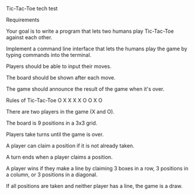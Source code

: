 Tic-Tac-Toe tech test

Requirements

Your goal is to write a program that lets two humans play Tic-Tac-Toe against each other.

Implement a command line interface that lets the humans play the game by typing commands into the terminal.

Players should be able to input their moves.

The board should be shown after each move.

The game should announce the result of the game when it's over.

Rules of Tic-Tac-Toe
O X X
X X O
O X O

There are two players in the game (X and O).

The board is 9 positions in a 3x3 grid.

Players take turns until the game is over.

A player can claim a position if it is not already taken.

A turn ends when a player claims a position.

A player wins if they make a line by claiming 3 boxes in a row, 3 positions in a column, or 3 positions in a diagonal.

If all positions are taken and neither player has a line, the game is a draw.
